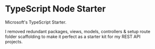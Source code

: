 # TypeScript Node Starter

Microsoft's TypeScript Starter.

I removed redundant packages, views, models, controllers & setup route folder scaffolding to make it perfect as a starter kit for my REST API projects.